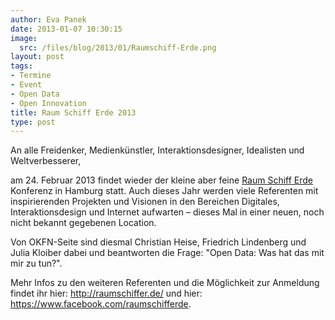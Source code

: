 ```yaml
---
author: Eva Panek
date: 2013-01-07 10:30:15
image:
  src: /files/blog/2013/01/Raumschiff-Erde.png
layout: post
tags:
- Termine
- Event
- Open Data
- Open Innovation
title: Raum Schiff Erde 2013
type: post
---
```


  
An alle Freidenker, Medienkünstler, Interaktionsdesigner, Idealisten und Weltverbesserer,

am 24. Februar 2013 findet wieder der kleine aber feine [Raum Schiff Erde](http://raumschiffer.de/) Konferenz in Hamburg statt. Auch dieses Jahr werden viele Referenten mit inspirierenden Projekten und Visionen in den Bereichen Digitales, Interaktionsdesign und Internet aufwarten – dieses Mal in einer neuen, noch nicht bekannt gegebenen Location. 

Von OKFN-Seite sind diesmal Christian Heise, Friedrich Lindenberg und Julia Kloiber dabei und beantworten die Frage: "Open Data: Was hat das mit mir zu tun?".

Mehr Infos zu den weiteren Referenten und die Möglichkeit zur Anmeldung findet ihr hier: <http://raumschiffer.de/> und hier: <https://www.facebook.com/raumschifferde>.